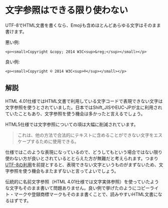 # 文字参照はできる限り使わない

UTF-8でHTML文書を書くなら、Emojiも含めほとんどあらゆる文字はそのまま書けます。

悪い例:

    <p><small>Copyright &copy; 2014 W3C<sup>&reg;</sup></small></p>

良い例:

    <p><small>Copyright © 2014 W3C<sup>®</sup></small></p>


## 解説

HTML 4.01仕様ではHTML文書で利用している文字コードで表現できない文字は文字参照を使うとされていました。日本ではShift_JISやEUC-JPが主に利用されていたこともあり、文字参照を使う機会は多かったと言えるでしょう。

HTML5仕様では文字参照についての項は大幅に削減されています。

> これは、他の方法で合法的にテキストに含めることができない文字をエスケープするために使用できる。

仕様ではこのような表現になっているので、どうしてもという場合ではない限り使わない方が良いとされているととらえた方が無難だと考えられます。つまり[UTF-8の利用][1]を前提とすると、表現できない文字というものがまずないため、文字参照を使う機会もまたまずないと言ってよいでしょう。

伝統的に名前文字参照（HTML 4.01仕様では文字実体参照）を使っていたような文字もそのまま書いて問題ありません。良い例で挙げたのようにコピーライト・マークや登録商標マークもそのまま書くことで、読みやすいHTML文書になるはずです。


[1]: use-utf8.ja.md
